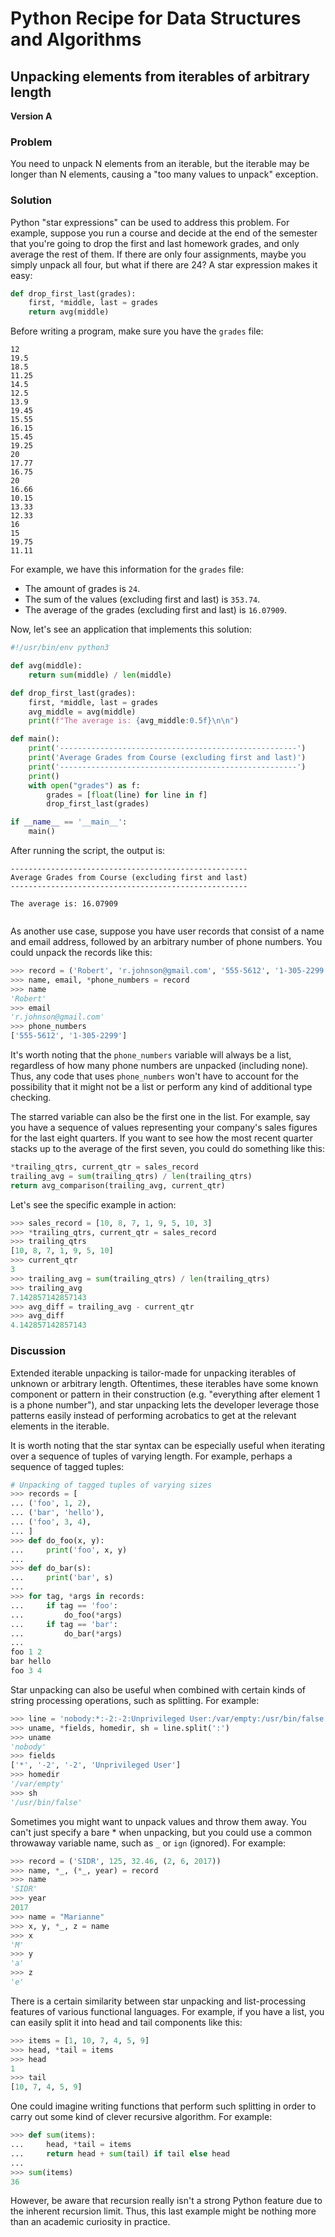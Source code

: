# Python Recipe for Data Structures and Algorithms

## Unpacking elements from iterables of arbitrary length

**Version A**

### Problem

You need to unpack N elements from an iterable, but the iterable may be 
longer than N elements, causing a "too many values to unpack" exception.

### Solution

Python "star expressions" can be used to address this problem. For 
example, suppose you run a course and decide at the end of the semester 
that you're going to drop the first and last homework grades, and only 
average the rest of them. If there are only four assignments, maybe you 
simply unpack all four, but what if there are 24? A star expression 
makes it easy:

```python
def drop_first_last(grades):
    first, *middle, last = grades
    return avg(middle)
```

Before writing a program, make sure you have the `grades` file:

```
12
19.5
18.5
11.25
14.5
12.5
13.9
19.45
15.55
16.15
15.45
19.25
20
17.77
16.75
20
16.66
10.15
13.33
12.33
16
15
19.75
11.11
```

For example, we have this information for the `grades` file:

* The amount of grades is `24`.
* The sum of the values (excluding first and last) is `353.74`.
* The average of the grades (excluding first and last) is `16.07909`.

Now, let's see an application that implements this solution:

```python
#!/usr/bin/env python3

def avg(middle):
    return sum(middle) / len(middle)

def drop_first_last(grades):
    first, *middle, last = grades
    avg_middle = avg(middle)
    print(f"The average is: {avg_middle:0.5f}\n\n")

def main():
    print('-----------------------------------------------------')
    print('Average Grades from Course (excluding first and last)')
    print('-----------------------------------------------------')
    print()
    with open("grades") as f:
        grades = [float(line) for line in f]
        drop_first_last(grades)

if __name__ == '__main__':
    main()
```

After running the script, the output is:

```
-----------------------------------------------------
Average Grades from Course (excluding first and last)
-----------------------------------------------------

The average is: 16.07909


```

As another use case, suppose you have user records that consist of a 
name and email address, followed by an arbitrary number of phone 
numbers. You could unpack the records like this:

```python
>>> record = ('Robert', 'r.johnson@gmail.com', '555-5612', '1-305-2299')
>>> name, email, *phone_numbers = record
>>> name
'Robert'
>>> email
'r.johnson@gmail.com'
>>> phone_numbers
['555-5612', '1-305-2299']
```

It's worth noting that the `phone_numbers` variable will always be a 
list, regardless of how many phone numbers are unpacked (including 
none). Thus, any code that uses `phone_numbers` won't have to account 
for the possibility that it might not be a list or perform any kind of 
additional type checking.

The starred variable can also be the first one in the list. For example, 
say you have a sequence of values representing your company's sales 
figures for the last eight quarters. If you want to see how the most 
recent quarter stacks up to the average of the first seven, you could do 
something like this:

```python
*trailing_qtrs, current_qtr = sales_record
trailing_avg = sum(trailing_qtrs) / len(trailing_qtrs)
return avg_comparison(trailing_avg, current_qtr)
```

Let's see the specific example in action:

```python
>>> sales_record = [10, 8, 7, 1, 9, 5, 10, 3]
>>> *trailing_qtrs, current_qtr = sales_record
>>> trailing_qtrs
[10, 8, 7, 1, 9, 5, 10]
>>> current_qtr
3
>>> trailing_avg = sum(trailing_qtrs) / len(trailing_qtrs)
>>> trailing_avg
7.142857142857143
>>> avg_diff = trailing_avg - current_qtr
>>> avg_diff
4.142857142857143
```

### Discussion

Extended iterable unpacking is tailor-made for unpacking iterables of 
unknown or arbitrary length. Oftentimes, these iterables have some known 
component or pattern in their construction (e.g. "everything after 
element 1 is a phone number"), and star unpacking lets the developer 
leverage those patterns easily instead of performing acrobatics to get 
at the relevant elements in the iterable.

It is worth noting that the star syntax can be especially useful when 
iterating over a sequence of tuples of varying length. For example, 
perhaps a sequence of tagged tuples:

```python
# Unpacking of tagged tuples of varying sizes
>>> records = [
... ('foo', 1, 2),
... ('bar', 'hello'),
... ('foo', 3, 4),
... ]
>>> def do_foo(x, y):
...     print('foo', x, y)
...
>>> def do_bar(s):
...     print('bar', s)
...
>>> for tag, *args in records:
...     if tag == 'foo':
...         do_foo(*args)
...     if tag == 'bar':
...         do_bar(*args)
... 
foo 1 2
bar hello
foo 3 4
```

Star unpacking can also be useful when combined with certain kinds of 
string processing operations, such as splitting. For example:

```python
>>> line = 'nobody:*:-2:-2:Unprivileged User:/var/empty:/usr/bin/false'
>>> uname, *fields, homedir, sh = line.split(':')
>>> uname
'nobody'
>>> fields
['*', '-2', '-2', 'Unprivileged User']
>>> homedir
'/var/empty'
>>> sh
'/usr/bin/false'
```

Sometimes you might want to unpack values and throw them away. You 
can't just specify a bare * when unpacking, but you could use a common 
throwaway variable name, such as `_` or `ign` (ignored). For example:

```python
>>> record = ('SIDR', 125, 32.46, (2, 6, 2017))
>>> name, *_, (*_, year) = record
>>> name
'SIDR'
>>> year
2017
>>> name = "Marianne"
>>> x, y, *_, z = name
>>> x
'M'
>>> y
'a'
>>> z
'e'
```

There is a certain similarity between star unpacking and list-processing 
features of various functional languages. For example, if you have a 
list, you can easily split it into head and tail components like this:

```python
>>> items = [1, 10, 7, 4, 5, 9]
>>> head, *tail = items
>>> head
1
>>> tail
[10, 7, 4, 5, 9]
```

One could imagine writing functions that perform such splitting in order 
to carry out some kind of clever recursive algorithm. For example:

```python
>>> def sum(items):
...     head, *tail = items
...     return head + sum(tail) if tail else head
... 
>>> sum(items)
36
```

However, be aware that recursion really isn't a strong Python feature 
due to the inherent recursion limit. Thus, this last example might be 
nothing more than an academic curiosity in practice.
